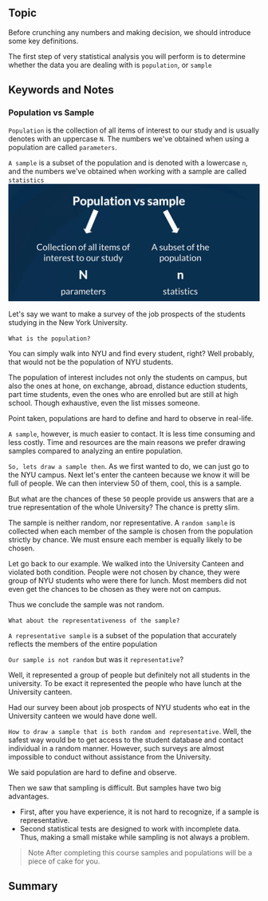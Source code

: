 ## Topic
Before crunching any numbers and making decision, we should introduce some key definitions.

The first step of very statistical analysis you will perform is to determine whether the data you are dealing with is `population`, or `sample`
## Keywords and Notes
### Population vs Sample

`Population` is the collection of all items of interest to our study and is usually denotes with an uppercase `N`. The numbers we've obtained when using a population are called `parameters`.

`A sample` is a subset of the population and is denoted with a lowercase `n`, and the numbers we've obtained when working with a sample are called `statistics`
![population vs sample](./imgs/population_sample.png)

Let's say we want to make a survey of the job prospects of the students studying in the New York University. 

`What is the population?`

You can simply walk into NYU and find every student, right? Well probably, that would not be the population of NYU students. 

The population of interest includes not only the students on campus, but also the ones at hone, on exchange, abroad, distance eduction students, part time students, even the ones who are enrolled but are still at high school. Though exhaustive, even the list misses someone.

Point taken, populations are hard to define and hard to observe in real-life.

`A sample`, however, is much easier to contact. It is less time consuming and less costly. Time and resources are the main reasons we prefer drawing samples compared to analyzing an entire population.

`So, lets draw a sample then`. As we first wanted to do, we can just go to the NYU campus. Next let's enter the canteen because we know it will be full of people. We can then interview 50 of them, cool, this is a sample.

But what are the chances of these `50` people provide us answers that are a true representation of the whole University? The chance is pretty slim. 

The sample is neither random, nor representative. A `random sample` is collected when each member of the sample is chosen from the population strictly by chance. We must ensure each member is equally likely to be chosen.

Let go back to our example. We walked into the University Canteen and violated both condition. People were not chosen by chance, they were group of NYU students who were there for lunch. Most members did not even get the chances to be chosen as they were not on campus.

Thus we conclude the sample was not random.

`What about the representativeness of the sample?`

`A representative sample` is a subset of the population that accurately reflects the members of the entire population

`Our sample is not random` but was it `representative`?

Well, it represented a group of people but definitely not all students in the university. To be exact it represented the people who have lunch at the University canteen.

Had our survey been about job prospects of NYU students who eat in the University canteen we would have done well.

`How to draw a sample that is both random and representative`. Well, the safest way would be to get access to the student database and contact individual in a random manner. However, such surveys are almost impossible to conduct without assistance from the University.

We said population are hard to define and observe.

Then we saw that sampling is difficult. But samples have two big advantages. 
* First, after you have experience, it is not hard to recognize, if a sample is representative.
* Second statistical tests are designed to work with incomplete data. Thus, making a small mistake while sampling is not always a problem.

> Note
After completing this course samples and populations will be a piece of cake for you.

## Summary